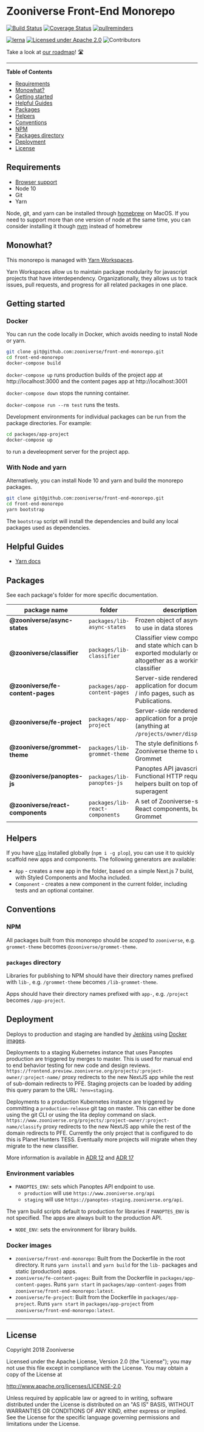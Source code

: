 # Zooniverse Front-End Monorepo

[![Build Status](https://travis-ci.com/zooniverse/front-end-monorepo.svg?branch=master)](https://travis-ci.com/zooniverse/front-end-monorepo)
[![Coverage Status](https://coveralls.io/repos/github/zooniverse/front-end-monorepo/badge.svg?branch=master)](https://coveralls.io/github/zooniverse/front-end-monorepo?branch=master)
[![pullreminders](https://pullreminders.com/badge.svg)](https://pullreminders.com?ref=badge)

[![lerna](https://img.shields.io/badge/maintained%20with-lerna-cc00ff.svg)](https://lernajs.io/)
[![Licensed under Apache 2.0](https://img.shields.io/github/license/zooniverse/front-end-monorepo.svg)](https://github.com/zooniverse/front-end-monorepo/blob/master/LICENSE.md)
![Contributors](https://img.shields.io/github/contributors/zooniverse/front-end-monorepo.svg)

️Take a look at [our roadmap](https://trello.com/b/yg0r4dG5/front-end-rebuild-roadmap)! 🛣️

---

**Table of Contents**

- [Requirements](#requirements)
- [Monowhat?](#monowhat)
- [Getting started](#getting-started)
- [Helpful Guides](#helpful-guides)
- [Packages](#packages)
- [Helpers](#helpers)
- [Conventions](#conventions)
 - [NPM](#npm)
 - [Packages directory](#packages-directory)
- [Deployment](#deployment)
- [License](#license)

## Requirements

- [Browser support](docs/arch/adr-3.md)
- Node 10
- Git
- Yarn

Node, git, and yarn can be installed through [homebrew](https://brew.sh/) on MacOS. If you need to support more than one version of node at the same time, you can consider installing it though [nvm](https://github.com/nvm-sh/nvm) instead of homebrew

## Monowhat?

This monorepo is managed with [Yarn Workspaces](https://yarnpkg.com/lang/en/docs/workspaces/).

Yarn Workspaces allow us to maintain package modularity for javascript projects that have interdependency. Organizationally, they allows us to track issues, pull requests, and progress for all related packages in one place.

## Getting started

### Docker
You can run the code locally in Docker, which avoids needing to install Node or yarn.

```sh
git clone git@github.com:zooniverse/front-end-monorepo.git
cd front-end-monorepo
docker-compose build
```

`docker-compose up` runs production builds of the project app at http://localhost:3000 and the content pages app at http://localhost:3001

`docker-compose down` stops the running container.

`docker-compose run --rm test` runs the tests.

Development environments for individual packages can be run from the package directories. For example:
```sh
cd packages/app-project
docker-compose up
````
to run a develeopment server for the project app.

### With Node and yarn
Alternatively, you can install Node 10 and yarn and build the monorepo packages.

```sh
git clone git@github.com:zooniverse/front-end-monorepo.git
cd front-end-monorepo
yarn bootstrap
```

The `bootstrap` script will install the dependencies and build any local packages used as dependencies.

## Helpful Guides

- [Yarn docs](https://yarnpkg.com/en/docs)

## Packages

See each package's folder for more specific documentation.

| package name | folder | description |
|---|---|---|
| **@zooniverse/async-states** | `packages/lib-async-states` | Frozen object of async states to use in data stores |
| **@zooniverse/classifier** | `packages/lib-classifier` | Classifier view components and state which can be exported modularly or altogether as a working classifier |
| **@zooniverse/fe-content-pages** | `packages/app-content-pages` | Server-side rendered application for documentation / info pages, such as Publications. |
| **@zooniverse/fe-project** | `packages/app-project` | Server-side rendered application for a project (anything at `/projects/owner/display_name`) |
| **@zooniverse/grommet-theme** | `packages/lib-grommet-theme` | The style definitions for a Zooniverse theme to use with Grommet |
| **@zooniverse/panoptes-js** | `packages/lib-panoptes-js` | Panoptes API javascript client. Functional HTTP request helpers built on top of superagent |
| **@zooniverse/react-components** | `packages/lib-react-components` | A set of Zooniverse-specific React components, built using Grommet |

## Helpers

If you have [`plop`](https://plopjs.com/) installed globally (`npm i -g plop`), you can use it to quickly scaffold new apps and components. The following generators are available:

- `App` - creates a new app in the folder, based on a simple Next.js 7 build, with Styled Components and Mocha included.
- `Component` - creates a new component in the current folder, including tests and an optional container.

## Conventions

### NPM

All packages built from this monorepo should be _scoped_ to `zooniverse`, e.g. `grommet-theme` becomes `@zooniverse/grommet-theme`.

### `packages` directory

Libraries for publishing to NPM should have their directory names prefixed with `lib-`, e.g. `/grommet-theme` becomes `/lib-grommet-theme`.

Apps should have their directory names prefixed with `app-`, e.g. `/project` becomes `/app-project`.

## Deployment

Deploys to production and staging are handled by [Jenkins](https://jenkins.zooniverse.org/job/Zooniverse%20GitHub/job/front-end-monorepo/) using [Docker images](#docker-images). 

Deployments to a staging Kubernetes instance that uses Panoptes production are triggered by merges to master. This is used for manual end to end behavior testing for new code and design reviews. `https://frontend.preview.zooniverse.org/projects/:project-owner/:project-name/` proxy redirects to the new NextJS app while the rest of sub-domain redirects to PFE. Staging projects can be loaded by adding this query param to the URL: `?env=staging`.

Deployments to a production Kubernetes instance are triggered by committing a `production-release` git tag on master. This can either be done using the git CLI or using the lita deploy command on slack. `https://www.zooniverse.org/projects/:project-owner/:project-name/classify` proxy redirects to the new NextJS app while the rest of the domain redirects to PFE. Currently the only project that is configured to do this is Planet Hunters TESS. Eventually more projects will migrate when they migrate to the new classifier.

More information is available in [ADR 12](docs/arch/adr-12.md) and [ADR 17](docs/arch/adr-17.md)

### Environment variables

- `PANOPTES_ENV`: sets which Panoptes API endpoint to use. 
  - `production` will use `https://www.zooniverse.org/api` 
  - `staging` will use `https://panoptes-staging.zooniverse.org/api`.

The yarn build scripts default to production for libraries if `PANOPTES_ENV` is not specified. The apps are always built to the production API.
- `NODE_ENV`: sets the environment for library builds.

### Docker images

- `zooniverse/front-end-monorepo`: Built from the Dockerfile in the root directory. It runs `yarn install` and `yarn build` for the `lib-` packages and static (production) apps.
- `zooniverse/fe-content-pages`: Built from the Dockerfile in `packages/app-content-pages`. Runs `yarn start` in `packages/app-content-pages` from `zooniverse/front-end-monorepo:latest`.
- `zooniverse/fe-project`: Built from the Dockerfile in `packages/app-project`. Runs `yarn start` in `packages/app-project` from `zooniverse/front-end-monorepo:latest`.


---

## License

Copyright 2018 Zooniverse

Licensed under the Apache License, Version 2.0 (the "License");
you may not use this file except in compliance with the License.
You may obtain a copy of the License at

http://www.apache.org/licenses/LICENSE-2.0

Unless required by applicable law or agreed to in writing, software
distributed under the License is distributed on an "AS IS" BASIS,
WITHOUT WARRANTIES OR CONDITIONS OF ANY KIND, either express or implied.
See the License for the specific language governing permissions and
limitations under the License.
